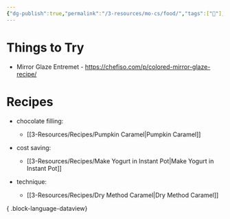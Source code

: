 ```yaml
---
{"dg-publish":true,"permalink":"/3-resources/mo-cs/food/","tags":["📍"],"updated":"2025-10-18T21:23:28.503-07:00"}
---
```


# Things to Try
- Mirror Glaze Entremet - https://chefiso.com/p/colored-mirror-glaze-recipe/
# Recipes
- chocolate filling: 
    - [[3-Resources/Recipes/Pumpkin Caramel\|Pumpkin Caramel]]

- cost saving: 
    - [[3-Resources/Recipes/Make Yogurt in Instant Pot\|Make Yogurt in Instant Pot]]

- technique: 
    - [[3-Resources/Recipes/Dry Method Caramel\|Dry Method Caramel]]


{ .block-language-dataview}